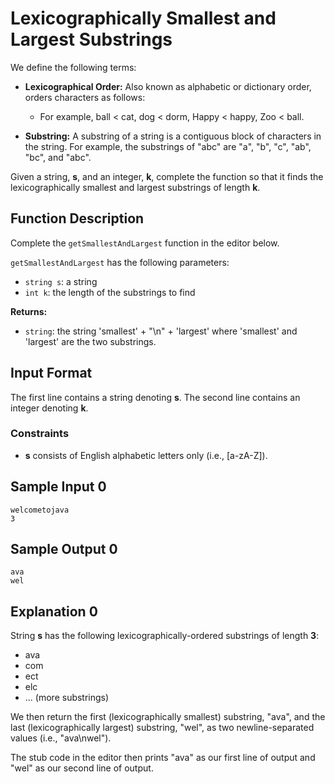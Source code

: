 # Lexicographically Smallest and Largest Substrings

We define the following terms:

- **Lexicographical Order:** Also known as alphabetic or dictionary order, orders characters as follows:
    - For example, ball < cat, dog < dorm, Happy < happy, Zoo < ball.

- **Substring:** A substring of a string is a contiguous block of characters in the string. For example, the substrings of "abc" are "a", "b", "c", "ab", "bc", and "abc".

Given a string, **s**, and an integer, **k**, complete the function so that it finds the lexicographically smallest and largest substrings of length **k**.

## Function Description

Complete the `getSmallestAndLargest` function in the editor below.

`getSmallestAndLargest` has the following parameters:

- `string s`: a string
- `int k`: the length of the substrings to find

**Returns:**

- `string`: the string 'smallest' + "\n" + 'largest' where 'smallest' and 'largest' are the two substrings.

## Input Format

The first line contains a string denoting **s**.
The second line contains an integer denoting **k**.

### Constraints

- **s** consists of English alphabetic letters only (i.e., [a-zA-Z]).

## Sample Input 0

```
welcometojava
3
```

## Sample Output 0

```
ava
wel
```

## Explanation 0

String **s** has the following lexicographically-ordered substrings of length **3**:

- ava
- com
- ect
- elc
- ... (more substrings)

We then return the first (lexicographically smallest) substring, "ava", and the last (lexicographically largest) substring, "wel", as two newline-separated values (i.e., "ava\nwel").

The stub code in the editor then prints "ava" as our first line of output and "wel" as our second line of output.
```